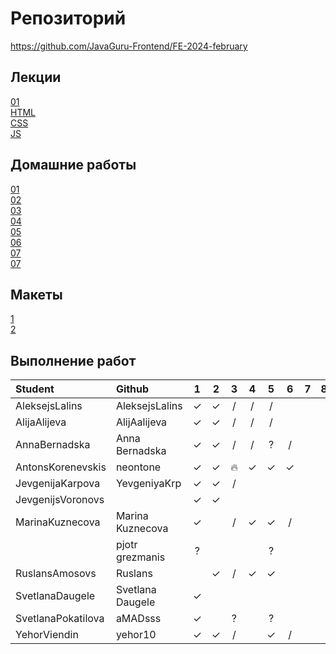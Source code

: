 # Репозиторий
https://github.com/JavaGuru-Frontend/FE-2024-february

## Лекции
[01](https://github.com/JavaGuru-Frontend/FE-2024-february/blob/main/Lesson/01-INTRO/1-%D0%92%D0%B2%D0%BE%D0%B4%D0%BD%D0%B0%D1%8F.pdf)  
[HTML](https://github.com/JavaGuru-Frontend/FE-2024-february/blob/main/Lesson/02-HTML/HTML-1.pdf)  
[CSS](https://github.com/JavaGuru-Frontend/FE-2024-february/blob/main/Lesson/03-CSS/3-4-CSS.pdf)  
[JS](https://github.com/JavaGuru-Frontend/FE-2024-february/blob/main/Lesson/06-JS/JS-basic.pdf) 

## Домашние работы 
[01](https://github.com/JavaGuru-Frontend/FE-2024-february/blob/main/Homeworks/01/01/homework.md)  
[02](https://github.com/JavaGuru-Frontend/FE-2024-february/blob/main/Homeworks/02/homework.md)  
[03](https://github.com/JavaGuru-Frontend/FE-2024-february/blob/main/Homeworks/03/homework.md)  
[04](https://github.com/JavaGuru-Frontend/FE-2024-february/blob/main/Homeworks/04/homework.md)  
[05](https://github.com/JavaGuru-Frontend/FE-2024-february/blob/main/Homeworks/05/homework.md)  
[06](https://github.com/JavaGuru-Frontend/FE-2024-february/blob/main/Homeworks/06/homework.md)  
[07](https://github.com/JavaGuru-Frontend/FE-2024-february/blob/main/Homeworks/07/homework.md)  
[07](https://github.com/JavaGuru-Frontend/FE-2024-february/blob/main/Homeworks/08/homework.md)  


## Макеты
[1](https://www.figma.com/file/ZQow7y7MzPV5H488WiuteJ/Portfolio?type=design&mode=design&t=9ZFy6trMqi1HXqrR-1)   
[2](https://www.figma.com/file/j43sa0bZqG82ZYudSjuMsc/FINAL-2?type=design&node-id=0-1&mode=design&t=GjptTZ8jMjGld4) 

## Выполнение работ
| Student               | Github           | 1 | 2 | 3 | 4 | 5 | 6 | 7 | 8 | 9 | 10 | 
| :-------------------- | :--------------- |:-:|:-:|:-:|:-:|:-:|:-:|:-:|:-:|:-:|:--:|
| AleksejsLalins        | AleksejsLalins   | ✓ | ✓ | / | / | / |   |   |   |   |    | 
| AlijaAlijeva          | AlijAalijeva     | ✓ | ✓ | / | / | / |   |   |   |   |    | 
| AnnaBernadska         | Anna Bernadska   | ✓ | ✓ | / | / | ? | / |   |   |   |    | 
| AntonsKorenevskis     | neontone         | ✓ | ✓ | 🔥 | ✓ | ✓ | ✓ |   |   |   |   | 
| JevgenijaKarpova      | YevgeniyaKrp     | ✓ | ✓ | / |   |   |   |   |   |   |    | 
| JevgenijsVoronovs     |                  | ✓ | ✓ |   |   |   |   |   |   |   |    | 
| MarinaKuznecova       | Marina Kuznecova | ✓ |   | / | ✓ | ✓ | / |   |   |   |    | 
|                       | pjotr grezmanis  | ? |   |   |   | ? |   |   |   |   |    | 
| RuslansAmosovs        | Ruslans          |   | ✓ | / | ✓ | ✓ |   |   |   |   |    | 
| SvetlanaDaugele       | Svetlana Daugele | ✓ |   |   |   |   |   |   |   |   |    | 
| SvetlanaPokatilova    | aMADsss          | ✓ |   | ? |   | ? |   |   |   |   |    | 
| YehorViendin          | yehor10          | ✓ | ✓ | / |   | ✓ | / |   |   |   |    | 

